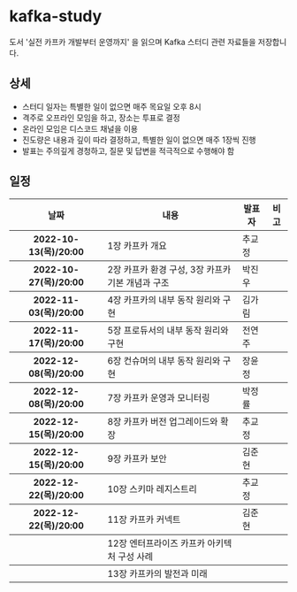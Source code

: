 
kafka-study
===========

도서 '실전 카프카 개발부터 운영까지' 을 읽으며 Kafka 스터디 관련 자료들을 저장합니다.

## 상세
* 스터디 일자는 특별한 일이 없으면 매주 목요일 오후 8시
* 격주로 오프라인 모임을 하고, 장소는 투표로 결정
* 온라인 모임은 디스코드 채널을 이용
* 진도량은 내용과 깊이 따라 결정하고, 특별한 일이 없으면 매주 1장씩 진행
* 발표는 주의깊게 경청하고, 질문 및 답변을 적극적으로 수행해야 함

## 일정

<table width="100%">
    <thead>
        <th>날짜</th>
        <th>내용</th>
        <th>발표자</th>
        <th>비고</th>
    </thead>
    <tbody>
        <tr>
            <th>2022-10-13(목)/20:00</th>
            <td>1장 카프카 개요</td>
            <td>추교정</td>
            <td></td>
        </tr>
    </tbody>
    <tbody>
        <tr>
            <th>2022-10-27(목)/20:00</th>
            <td>2장 카프카 환경 구성, 3장 카프카 기본 개념과 구조</td>
            <td>박진우</td>
            <td></td>
        </tr>
    </tbody>
    <tbody>
        <tr>
            <th>2022-11-03(목)/20:00</th>
            <td>4장 카프카의 내부 동작 원리와 구현</td>
            <td>김가림</td>
            <td></td>
        </tr>
    </tbody>
    <tbody>
        <tr>
            <th>2022-11-17(목)/20:00</th>
            <td>5장 프로듀서의 내부 동작 원리와 구현</td>
            <td>전연주</td>
            <td></td>
        </tr>
    </tbody>
    <tbody>
        <tr>
            <th>2022-12-08(목)/20:00</th>
            <td>6장 컨슈머의 내부 동작 원리와 구현</td>
            <td>장윤정</td>
            <td></td>
        </tr>
    </tbody>
    <tbody>
        <tr>
            <th>2022-12-08(목)/20:00</th>
            <td>7장 카프카 운영과 모니터링</td>
            <td>박정률</td>
            <td></td>
        </tr>
    </tbody>
    <tbody>
        <tr>
            <th>2022-12-15(목)/20:00</th>
            <td>8장 카프카 버전 업그레이드와 확장</td>
            <td>추교정</td>
            <td></td>
        </tr>
    </tbody>
    <tbody>
        <tr>
            <th>2022-12-15(목)/20:00</th>
            <td>9장 카프카 보안</td>
            <td>김준현</td>
            <td></td>
        </tr>
    </tbody>
    <tbody>
        <tr>
            <th>2022-12-22(목)/20:00</th>
            <td>10장 스키마 레지스트리</td>
            <td>추교정</td>
            <td></td>
        </tr>
    </tbody>
    <tbody>
        <tr>
            <th>2022-12-22(목)/20:00</th>
            <td>11장 카프카 커넥트</td>
            <td>김준현</td>
            <td></td>
        </tr>
    </tbody>
    <tbody>
        <tr>
            <th></th>
            <td>12장 엔터프라이즈 카프카 아키텍처 구성 사례</td>
            <td></td>
            <td></td>
        </tr>
    </tbody>
    <tbody>
        <tr>
            <th></th>
            <td>13장 카프카의 발전과 미래</td>
            <td></td>
            <td></td>
        </tr>
    </tbody>
</table>
